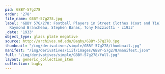 ```yaml
---
pid: GBBY-57g278
order: '278'
file_name: GBBY-57g278.jpg
label: 'GBBY 57G/278: Football Players in Street Clothes (Coat and Tie)with books:
  Raymond Brancheau, Stephen Banas, Tony Mazziotti - c1933'
_date: '1933'
object_type: glass plate negative
source: http://archives.nd.edu/Bagby/GBBY-57g278.jpg
thumbnail: "/img/derivatives/simple/GBBY-57g278/thumbnail.jpg"
manifest: "/img/derivatives/iiif/images/GBBY-57g278/manifest.json"
full: "/img/derivatives/simple/GBBY-57g278/full.jpg"
layout: generic_collection_item
collection: bagby
---
```

